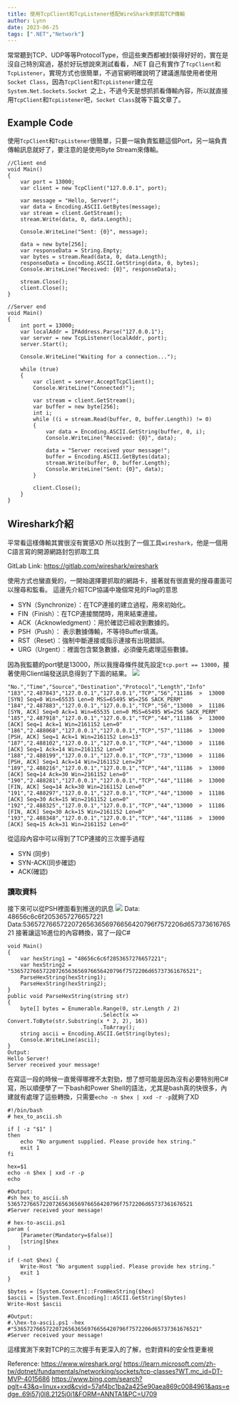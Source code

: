 ```yaml
---
title: 使用TcpClient和TcpListener搭配WireShark來抓取TCP傳輸
author: Lynn
date: 2023-06-25
tags: [".NET","Network"]
---
```


常常聽到TCP、UDP等等ProtocolType，但這些東西都被封裝得好好的，實在是沒自己特別寫過，基於好玩想說來測試看看，.NET 自己有實作了`TcpClient`和`TcpListener`，實現方式也很簡單，不過官網明確說明了建議進階使用者使用`Socket Class`，因為`TcpClient`和`TcpListener`建立在`System.Net.Sockets.Socket `之上，不過今天是想抓抓看傳輸內容，所以就直接用`TcpClient`和`TcpListener`吧，`Socket Class`就等下篇文章了。
<!--more-->

## Example Code

使用`TcpClient`和`TcpListener`很簡單，只要一端負責監聽這個Port，另一端負責傳輸訊息就好了，要注意的是使用Byte Stream來傳輸。
```
//Client end
void Main()
{
	var port = 13000;
	var client = new TcpClient("127.0.0.1", port);

	var message = "Hello, Server!";
	var data = Encoding.ASCII.GetBytes(message);
	var stream = client.GetStream();
	stream.Write(data, 0, data.Length);

	Console.WriteLine("Sent: {0}", message);

	data = new byte[256];
	var responseData = String.Empty;
	var bytes = stream.Read(data, 0, data.Length);
	responseData = Encoding.ASCII.GetString(data, 0, bytes);
	Console.WriteLine("Received: {0}", responseData);

	stream.Close();
	client.Close();
}

//Server end
void Main()
{	
	int port = 13000;
	var localAddr = IPAddress.Parse("127.0.0.1");
	var server = new TcpListener(localAddr, port);
	server.Start();

	Console.WriteLine("Waiting for a connection...");
	
	while (true)
	{
		var client = server.AcceptTcpClient();
		Console.WriteLine("Connected!");

		var stream = client.GetStream();
		var buffer = new byte[256];
		int i;
		while ((i = stream.Read(buffer, 0, buffer.Length)) != 0)
		{
			var data = Encoding.ASCII.GetString(buffer, 0, i);
			Console.WriteLine("Received: {0}", data);

			data = "Server received your message!";
			buffer = Encoding.ASCII.GetBytes(data);
			stream.Write(buffer, 0, buffer.Length);
			Console.WriteLine("Sent: {0}", data);
		}

		client.Close();
	}
}

```
## Wireshark介紹

平常看這樣傳輸其實很沒有實感XD
所以找到了一個工具`wireshark`，他是一個用C語言寫的開源網路封包抓取工具

GitLab Link: https://gitlab.com/wireshark/wireshark

使用方式也蠻直覺的，一開始選擇要抓取的網路卡，接著就有很直覺的搜尋畫面可以搜尋和監看。
這邊先介紹TCP協議中幾個常見的Flag的意思

* SYN（Synchronize）：在TCP連接的建立過程，用來初始化。
* FIN（Finish）：在TCP連接關閉時，用來結束連接。
* ACK（Acknowledgment）：用於確認已經收到數據的。
* PSH（Push）： 表示數據傳輸，不等待Buffer填滿。
* RST（Reset）：強制中斷連接或指示連接有出現錯誤。
* URG（Urgent）：裡面包含緊急數據，必須優先處理這些數據。

因為我監聽的port號是13000，所以我搜尋條件就先設定`tcp.port == 13000`，接著使用Client端發送訊息得到了下面的結果。
![](./image/detail1.png)
```
"No.","Time","Source","Destination","Protocol","Length","Info"
"183","2.487843","127.0.0.1","127.0.0.1","TCP","56","11186  >  13000 [SYN] Seq=0 Win=65535 Len=0 MSS=65495 WS=256 SACK_PERM"
"184","2.487883","127.0.0.1","127.0.0.1","TCP","56","13000  >  11186 [SYN, ACK] Seq=0 Ack=1 Win=65535 Len=0 MSS=65495 WS=256 SACK_PERM"
"185","2.487918","127.0.0.1","127.0.0.1","TCP","44","11186  >  13000 [ACK] Seq=1 Ack=1 Win=2161152 Len=0"
"186","2.488068","127.0.0.1","127.0.0.1","TCP","57","11186  >  13000 [PSH, ACK] Seq=1 Ack=1 Win=2161152 Len=13"
"187","2.488102","127.0.0.1","127.0.0.1","TCP","44","13000  >  11186 [ACK] Seq=1 Ack=14 Win=2161152 Len=0"
"188","2.488199","127.0.0.1","127.0.0.1","TCP","73","13000  >  11186 [PSH, ACK] Seq=1 Ack=14 Win=2161152 Len=29"
"189","2.488216","127.0.0.1","127.0.0.1","TCP","44","11186  >  13000 [ACK] Seq=14 Ack=30 Win=2161152 Len=0"
"190","2.488281","127.0.0.1","127.0.0.1","TCP","44","11186  >  13000 [FIN, ACK] Seq=14 Ack=30 Win=2161152 Len=0"
"191","2.488297","127.0.0.1","127.0.0.1","TCP","44","13000  >  11186 [ACK] Seq=30 Ack=15 Win=2161152 Len=0"
"192","2.488325","127.0.0.1","127.0.0.1","TCP","44","13000  >  11186 [FIN, ACK] Seq=30 Ack=15 Win=2161152 Len=0"
"193","2.488348","127.0.0.1","127.0.0.1","TCP","44","11186  >  13000 [ACK] Seq=15 Ack=31 Win=2161152 Len=0"
```

從這段內容中可以得到了TCP連接的三次握手過程
* SYN (同步)
* SYN-ACK(同步確認)
* ACK(確認)

### 讀取資料

接下來可以從PSH裡面看到推送的訊息
![](./image/detail2.png)
Data: 48656c6c6f2053657276657221
Data:53657276657220726563656976656420796f7572206d65737361676521
接著讓這16進位的內容轉換，寫了一段C#
```
void Main()
{
	var hexString1 = "48656c6c6f2053657276657221";
	var hexString2 = "53657276657220726563656976656420796f7572206d65737361676521";	
	ParseHexString(hexString1);
	ParseHexString(hexString2);
}
public void ParseHexString(string str)
{
	byte[] bytes = Enumerable.Range(0, str.Length / 2)
							 .Select(x => Convert.ToByte(str.Substring(x * 2, 2), 16))
							 .ToArray();
	string ascii = Encoding.ASCII.GetString(bytes);
	Console.WriteLine(ascii);
}
Output:
Hello Server!
Server received your message!
```
在寫這一段的時候一直覺得哪裡不太對勁，想了想可能是因為沒有必要特別用C#寫，所以順便學了一下bash和Power Shell的語法，尤其是bash真的快很多，內建就有處理了這些轉換，只需要`echo -n $hex | xxd -r -p`就夠了XD

```
#!/bin/bash
# hex_to_ascii.sh

if [ -z "$1" ]
then
    echo "No argument supplied. Please provide hex string."
    exit 1
fi

hex=$1
echo -n $hex | xxd -r -p
echo

#Output:
#sh hex_to_ascii.sh 53657276657220726563656976656420796f7572206d65737361676521
#Server received your message!
```
```
# hex-to-ascii.ps1
param (
    [Parameter(Mandatory=$false)]
    [string]$hex
)

if (-not $hex) {
    Write-Host "No argument supplied. Please provide hex string."
    exit 1
}

$bytes = [System.Convert]::FromHexString($hex)
$ascii = [System.Text.Encoding]::ASCII.GetString($bytes)
Write-Host $ascii

#Output:
#.\hex-to-ascii.ps1 -hex #"53657276657220726563656976656420796f7572206d65737361676521"
#Server received your message!
```
這樣實測下來對TCP的三次握手有更深入的了解，也對資料的安全性更重視

Reference:
https://www.wireshark.org/
https://learn.microsoft.com/zh-tw/dotnet/fundamentals/networking/sockets/tcp-classes?WT.mc_id=DT-MVP-4015686
https://www.bing.com/search?pglt=43&q=linux+xxd&cvid=57af4bc1ba2a425e90aea869c0084961&aqs=edge..69i57j0l8.2125j0j1&FORM=ANNTA1&PC=U709